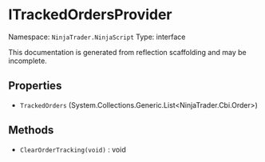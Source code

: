 # ITrackedOrdersProvider

Namespace: `NinjaTrader.NinjaScript`
Type: interface

This documentation is generated from reflection scaffolding and may be incomplete.

## Properties
- `TrackedOrders` (System.Collections.Generic.List<NinjaTrader.Cbi.Order>)

## Methods
- `ClearOrderTracking(void)` : void
